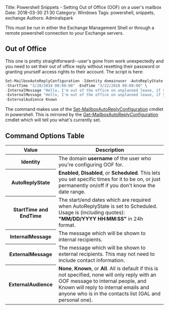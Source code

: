 Title: Powershell Snippets - Setting Out of Office (OOF) on a user's mailbox
Date: 2018-03-30 21:30
Category: Windows
Tags: powershell, snippets, exchange
Authors: Admiralspark

<p class="text-warning">This must be run in either the Exchange Management Shell or through a remote powershell connection to your Exchange servers. </p>

## Out of Office

This one is pretty straightforward--user's gone from work unexpectedly and you need to set their out of office reply without resetting their password or granting yourself access rights to their account. The script is here:

```powershell
Set-MailboxAutoReplyConfiguration -Identity domainuser -AutoReplyState Scheduled \
-StartTime "3/20/2018 08:00:00" -EndTime "3/22/2018 08:00:00" \
-InternalMessage "Hello, I'm out of the office on unplanned leave, if you need immediate assistance please contact $Supervisor at SupEmail@domain.name, thank you!" \
-ExternalMessage "Hello, I'm out of the office on unplanned leave, if you need immediate assistance please contact $Supervisor, thank you!" \
-ExternalAudience Known
```

The command makes use of the [Set-MailboxAutoReplyConfiguration](https://technet.microsoft.com/en-us/library/dd638217(v=exchg.160).aspx) cmdlet in powershell. This is mirrored by the [Get-MailboxAutoReplyConfiguration](https://technet.microsoft.com/en-us/library/dd638081(v=exchg.160).aspx) cmdlet which will tell you what's currently set. 

## Command Options Table

<table class="table table-hover">
  <thead>
    <tr>
      <th scope="col">Value</th>
      <th scope="col">Description</th>
    </tr>
  </thead>
  <tbody>
    <tr>
      <th scope="row">Identity</th>
      <td>The domain <b>username</b> of the user who you're configuring OOF for.</td>
    </tr>
    <tr>
      <th scope="row">AutoReplyState</th>
      <td><b>Enabled</b>, <b>Disabled</b>, or <b>Scheduled</b>. This lets you set specific times for it to be on, or just permanently on/off if you don't know the date range. </td>
    </tr>
    <tr>
      <th scope="row">StartTime and EndTime</th>
      <td>The start/end dates which are required when AutoReplyState is set to Scheduled. Usage is (including quotes): <b>"MM/DD/YYYY HH:MM:SS"</b> in 24h format.</td>
    </tr>
    <tr>
      <th scope="row">InternalMessage</th>
      <td>The message which will be shown to internal recipients.</td>
    </tr>
    <tr>
      <th scope="row">ExternalMessage</th>
      <td>The message which will be shown to external recipients. This may not need to include contact information.</td>
    </tr>
    <tr>
      <th scope="row">ExternalAudience</th>
      <td><b>None</b>, <b>Known</b>, or <b>All</b>. All is default if this is not specified, none will only reply with an OOF message to internal people, and Known will reply to internal emails and anyone who is in the contacts list (GAL and personal one). 
</td>
    </tr>
  </tbody>
</table> 
